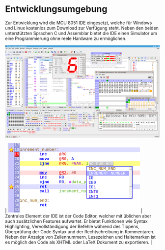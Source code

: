 # Entwicklungsumgebung #

Zur Entwicklung wird die MCU 8051 IDE eingesetzt, welche für Windows und Linux kostenlos zum Download zur Verfügung steht. Neben den beiden unterstützten Sprachen C und Assemblar bietet die IDE einen Simulator um eine Programmierung ohne reele Hardware zu ermöglichen. 

![MCU 8051 IDE](images/mcu8051ide_screenshot.png "Übersicht der MCU 8051 IDE")

| ![MCU 8051 IDE Editor](images/ide-editor.png "Code Editor der MCU 8051 IDE") | Zentrales Element der IDE ist der Code Editor, welcher mit üblichen aber auch zusätzlichen Features aufwartet. Er bietet Funktionen wie Syntax Highlighting, Vervollständigung der Befehle während des Tippens, Überprüfung der Code Syntax und der Rechtschreibung in Kommentaren. Neben der Anzeige von Zeilennummern, Lesezeichen und Haltemarken ist es möglich den Code als XHTML oder LaTeX Dokument zu exportieren. |


